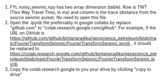 1. FYI, noisy_seismic.npy has two array dimension (table). Row is TWT (Two Way Travel Time, in ms) and column is the trace (distance from the source seismic pulse). No need to open this file
2. Open the .ipynb file preferrably in google collabs by replace "github.com" to "colab.research.google.com/github". For example, if the URL on GitHub is https://github.com/github/bintanpradika/geoscience_petroleum/blob/main/FourierTransformSeismic/FourierTransformSeismic.ipynb , it should be replaced to https://colab.research.google.com/github/bintanpradika/geoscience_petroleum/blob/main/FourierTransformSeismic/FourierTransformSeismic.ipynb 
3. Copy the colab.research.google to you your drive by clicking "copy to drive"
